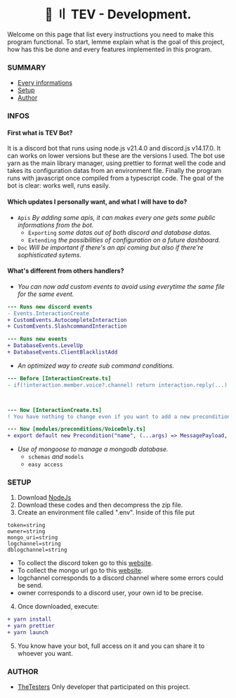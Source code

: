 <h1 align="center">
 🦫 〢 TEV - Development.
</h1>

Welcome on this page that list every instructions you need to make this program functional. To start, lemme explain what is the goal of this project, how has this be done and every features implemented in this program.

### <a id="summary"></a> SUMMARY

- [Every informations](#infos)
- [Setup](#setup)
- [Author](#author)

### <a id="infos"></a> INFOS

#### First what is TEV Bot?
It is a discord bot that runs using node.js v21.4.0 and discord.js v14.17.0. It can works on lower versions but these are the versions I used. The bot use yarn as the main library manager, using prettier to format well the code and takes its configuration datas from an environment file. Finally the program runs with javascript once compiled from a typescript code. The goal of the bot is clear: works well, runs easily.

#### Which updates I personally want, and what I will have to do?

- `Apis` *By adding some apis, it can makes every one gets some public informations from the bot*.
  - `Exporting` *some datas out of both discord and database datas.*
  - `Extending` *the possibilities of configuration on a future dashboard.*
- `Doc` *Will be important if there's an api coming but also if there're sophisticated sytems.*

#### What's different from others handlers?

- *You can now add custom events to avoid using everytime the same file for the same event.*

```diff
--- Runs new discord events
- Events.InteractionCreate
+ CustomEvents.AutocompleteInteraction
+ CustomEvents.SlashcommandInteraction

--- Runs new events
+ DatabaseEvents.LevelUp
+ DatabaseEvents.ClientBlacklistAdd
```
- *An optimized way to create sub command conditions.*

```diff
--- Before [InteractionCreate.ts]
- if(!interaction.member.voice?.channel) return interaction.reply(...)



--- Now [InteractionCreate.ts]
! You have nothing to change even if you want to add a new precondition.

--- Now [modules/preconditions/VoiceOnly.ts]
+ export default new Precondition("name", (...args) => MessagePayload, (...args) => boolean)
```
- *Use of mongoose to manage a mongodb database.*
  - `schemas` *and* `models`
  - `easy access`

### <a id="setup"></a> SETUP

1) Download [NodeJs](https://nodejs.org)
2) Download these codes and then decompress the zip file.
3) Create an environment file called ".env". Inside of this file put
```env
token=string
owner=string
mongo_uri=string
logchannel=string
dblogchannel=string
```
- To collect the discord token go to this [website](https://discord.com/developers).
- To collect the mongo url go to this [website](https://mongodb.com).
- logchannel corresponds to a discord channel where some errors could be send.
- owner corresponds to a discord user, your own id to be precise.
4) Once downloaded, execute:
```diff
+ yarn install
+ yarn prettier
+ yarn launch
```
5) You know have your bot, full access on it and you can share it to whoever you want.

### <a id="author"></a> AUTHOR

- [TheTesters](https://github.com/TheTesterss)
Only developer that participated on this project.